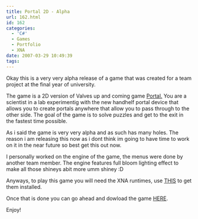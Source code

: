 ```yaml
---
title: Portal 2D - Alpha
url: 162.html
id: 162
categories:
  - 'C#'
  - Games
  - Portfolio
  - XNA
date: 2007-03-29 10:49:39
tags:
---
```


Okay this is a very very alpha release of a game that was created for a team project at the final year of university.

The game is a 2D version of Valves up and coming game [Portal.](https://www.youtube.com/watch?v=if3Qv2tHyfA) You are a scientist in a lab experimentig with the new handhelf portal device that allows you to create portals anywhere that allow you to pass through to the other side. The goal of the game is to solve puzzles and get to the exit in the fastest time possible.

<!-- more -->

As i said the game is very very alpha and as such has many holes. The reason i am releasing this now as i dont think im going to have time to work on it in the near future so best get this out now.

I personally worked on the engine of the game, the menus were done by another team member. The engine features full bloom lighting effect to make all those shineys abit more umm shiney :D

Anyways, to play this game you will need the XNA runtimes, use [THIS](https://xnamatrix.com/xnareq.php) to get them installed.

Once that is done you can go ahead and dowload the game [HERE](https://www.mikecann.co.uk/Work/Portal2D_Alpha1.zip).

Enjoy!